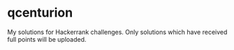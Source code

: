 # qcenturion
My solutions for Hackerrank challenges. Only solutions which have received full points will be uploaded.
